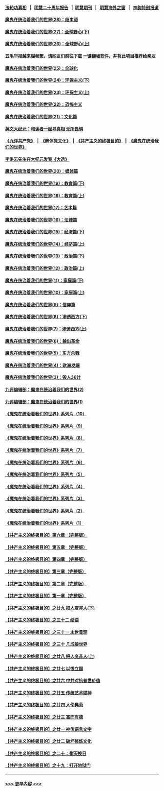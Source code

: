 #### [法轮功真相](https://github.com/gfw-breaker/truth/blob/master/README.md?t=0) &nbsp;&nbsp;|&nbsp;&nbsp; [明慧二十周年报告](https://github.com/gfw-breaker/mh-reports/blob/master/README.md?t=0) &nbsp;&nbsp;|&nbsp;&nbsp;[明慧期刊](https://github.com/gfw-breaker/mh-qikan) &nbsp;&nbsp;|&nbsp;&nbsp; [明慧海外之窗](https://github.com/gfw-breaker/mh-news/blob/master/README.md?t=0) &nbsp;&nbsp;|&nbsp;&nbsp; [神韵特别报道](https://github.com/gfw-breaker/mh-news/blob/master/shenyun.md?t=0)
#### [魔鬼在统治着我们的世界(28)：结束语](../pages/nsc422/n10936246.md?t=07221901) 
#### [魔鬼在统治着我们的世界(27)：全球野心(下)](../pages/nsc422/n10928319.md?t=07221901) 
#### [魔鬼在统治着我们的世界(26)：全球野心(上)](../pages/nsc422/n10900318.md?t=07221901) 
#### 五毛举报越来越频繁，请网友们前往下载 [一键翻墙软件](https://github.com/gfw-breaker/ssr-accounts)，并将此项目推荐给亲友
#### [魔鬼在统治着我们的世界(25)：全球化](../pages/nsc422/n10788205.md?t=07221901) 
#### [魔鬼在统治着我们的世界(24)：环保主义(下)](../pages/nsc422/n10695307.md?t=07221901) 
#### [魔鬼在统治着我们的世界(23)：环保主义(上)](../pages/nsc422/n10688613.md?t=07221901) 
#### [魔鬼在统治着我们的世界(22)：恐怖主义](../pages/nsc422/n10614727.md?t=07221901) 
#### [魔鬼在统治着我们的世界(21)：文化篇](../pages/nsc422/n10597706.md?t=07221901) 
#### [英文大纪元：和读者一起寻真相 无所畏惧](../pages/nsc422/n12542027.md?t=07221901) 
#### [《九评共产党》](https://github.com/begood0513/9ping.md/blob/master/README.md) &nbsp;|&nbsp; [《解体党文化》](../../../../jtdwh.md/blob/master/README.md)  &nbsp;|&nbsp; [《共产主义的终极目的》](../../../../gczydzjmd.md/blob/master/README.md) &nbsp;|&nbsp; [《魔鬼在统治我们的世界》](../../../../mgztzwmdsj.md/blob/master/README.md) 
#### [李洪志先生在大纪元发表《大选》](../pages/nsc422/n12534746.md?t=07221901) 
#### [魔鬼在统治着我们的世界(20)：媒体篇](../pages/nsc422/n10586579.md?t=07221901) 
#### [魔鬼在统治着我们的世界(19)：教育篇(下)](../pages/nsc422/n10564808.md?t=07221901) 
#### [魔鬼在统治着我们的世界(18)：教育篇(上)](../pages/nsc422/n10526970.md?t=07221901) 
#### [魔鬼在统治着我们的世界(17)：艺术篇](../pages/nsc422/n10499093.md?t=07221901) 
#### [魔鬼在统治着我们的世界(16)：法律篇](../pages/nsc422/n10485969.md?t=07221901) 
#### [魔鬼在统治着我们的世界(15)：经济篇(下)](../pages/nsc422/n10469975.md?t=07221901) 
#### [魔鬼在统治着我们的世界(14)：经济篇(上)](../pages/nsc422/n10457370.md?t=07221901) 
#### [魔鬼在统治着我们的世界(13)：政治篇(下)](../pages/nsc422/n10448270.md?t=07221901) 
#### [魔鬼在统治着我们的世界(12)：政治篇(上)](../pages/nsc422/n10444576.md?t=07221901) 
#### [魔鬼在统治着我们的世界(11)：家庭篇(下)](../pages/nsc422/n10440961.md?t=07221901) 
#### [魔鬼在统治着我们的世界(10)：家庭篇(上)](../pages/nsc422/n10435448.md?t=07221901) 
#### [魔鬼在统治着我们的世界(9)：信仰篇](../pages/nsc422/n10432159.md?t=07221901) 
#### [魔鬼在统治着我们的世界(8)：渗透西方(下)](../pages/nsc422/n10429603.md?t=07221901) 
#### [魔鬼在统治着我们的世界(7)：渗透西方(上)](../pages/nsc422/n10426013.md?t=07221901) 
#### [魔鬼在统治着我们的世界(6)：输出革命](../pages/nsc422/n10421536.md?t=07221901) 
#### [魔鬼在统治着我们的世界(5)：东方杀戮](../pages/nsc422/n10417707.md?t=07221901) 
#### [魔鬼在统治着我们的世界(4)：欧洲发端](../pages/nsc422/n10414890.md?t=07221901) 
#### [魔鬼在统治着我们的世界(3)：毁人36计](../pages/nsc422/n10411583.md?t=07221901) 
#### [九评编辑部：魔鬼在统治着我们的世界(2)](../pages/nsc422/n10410036.md?t=07221901) 
#### [九评编辑部：魔鬼在统治着我们的世界(1)](../pages/nsc422/n10406825.md?t=07221901) 
#### [《魔鬼在统治着我们的世界》系列片（10）](../pages/nsc422/n12292670.md?t=07221901) 
#### [《魔鬼在统治着我们的世界》系列片（9）](../pages/nsc422/n12290859.md?t=07221901) 
#### [《魔鬼在统治着我们的世界》系列片（8）](../pages/nsc422/n12287445.md?t=07221901) 
#### [《魔鬼在统治着我们的世界》系列片（7）](../pages/nsc422/n12283425.md?t=07221901) 
#### [《魔鬼在统治着我们的世界》系列片（6）](../pages/nsc422/n12282314.md?t=07221901) 
#### [《魔鬼在统治着我们的世界》系列片（5）](../pages/nsc422/n12281419.md?t=07221901) 
#### [《魔鬼在统治着我们的世界》系列片（4）](../pages/nsc422/n12274024.md?t=07221901) 
#### [《魔鬼在统治着我们的世界》系列片（3）](../pages/nsc422/n12271322.md?t=07221901) 
#### [《魔鬼在统治着我们的世界》系列片（2）](../pages/nsc422/n12269049.md?t=07221901) 
#### [《魔鬼在统治着我们的世界》系列片（1）](../pages/nsc422/n12267575.md?t=07221901) 
#### [【共产主义的终极目的】第六章 （完整版）](../pages/nsc422/n11428913.md?t=07221901) 
#### [【共产主义的终极目的】第五章 （完整版）](../pages/nsc422/n11428912.md?t=07221901) 
#### [【共产主义的终极目的】第四章 （完整版）](../pages/nsc422/n11428907.md?t=07221901) 
#### [【共产主义的终极目的】第三章（完整版）](../pages/nsc422/n11428848.md?t=07221901) 
#### [【共产主义的终极目的】第二章（完整版）](../pages/nsc422/n11428831.md?t=07221901) 
#### [【共产主义的终极目的】第一章（完整版）](../pages/nsc422/n11417651.md?t=07221901) 
#### [【共产主义的终极目的】之廿九 把人变非人(下)](../pages/nsc422/n11344140.md?t=07221901) 
#### [【共产主义的终极目的】之三十二 结语](../pages/nsc422/n11360535.md?t=07221901) 
#### [【共产主义的终极目的】之三十一 末世景观](../pages/nsc422/n11351129.md?t=07221901) 
#### [【共产主义的终极目的】之三十 几成狼世界](../pages/nsc422/n11348280.md?t=07221901) 
#### [【共产主义的终极目的】之廿八 把人变非人(上)](../pages/nsc422/n11340492.md?t=07221901) 
#### [【共产主义的终极目的】之廿七 以恨立国](../pages/nsc422/n11336944.md?t=07221901) 
#### [【共产主义的终极目的】之廿六 中共对抗普世价值](../pages/nsc422/n11324785.md?t=07221901) 
#### [【共产主义的终极目的】之廿五 传统艺术颂神](../pages/nsc422/n11296396.md?t=07221901) 
#### [【共产主义的终极目的】之廿四 人伦典范](../pages/nsc422/n11296397.md?t=07221901) 
#### [【共产主义的终极目的】之廿三 富而有德](../pages/nsc422/n11283598.md?t=07221901) 
#### [【共产主义的终极目的】之廿一 神传语言文字](../pages/nsc422/n11263265.md?t=07221901) 
#### [【共产主义的终极目的】之廿二 破坏修炼文化](../pages/nsc422/n11245728.md?t=07221901) 
#### [【共产主义的终极目的】之二十：偷天换日](../pages/nsc422/n11238846.md?t=07221901) 
#### [【共产主义的终极目的】之十九：打开地狱门](../pages/nsc422/n11206376.md?t=07221901) 

----
#### [ >>> 更早内容 <<< ](../indexes/nsc422-earlier.md)
